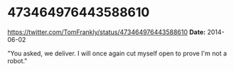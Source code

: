 # 473464976443588610
https://twitter.com/TomFrankly/status/473464976443588610
**Date:** 2014-06-02

"You asked, we deliver. I will once again cut myself open to prove I'm not a robot."
